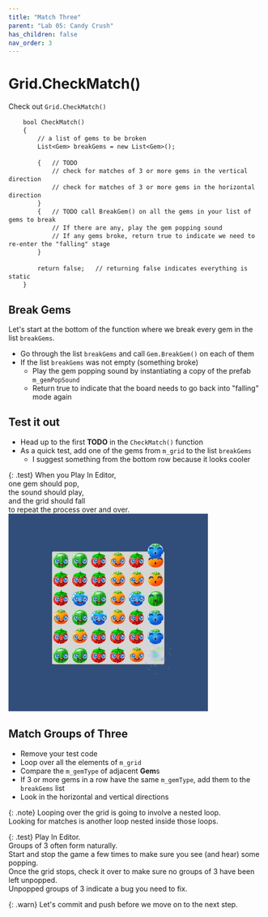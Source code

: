 ```yaml
---
title: "Match Three"
parent: "Lab 05: Candy Crush"
has_children: false
nav_order: 3
---
```


# Grid.CheckMatch()
Check out `Grid.CheckMatch()`
```
    bool CheckMatch()
    {
        // a list of gems to be broken
        List<Gem> breakGems = new List<Gem>();

        {   // TODO
            // check for matches of 3 or more gems in the vertical direction
            // check for matches of 3 or more gems in the horizontal direction
        }
        {   // TODO call BreakGem() on all the gems in your list of gems to break
            // If there are any, play the gem popping sound
            // If any gems broke, return true to indicate we need to re-enter the "falling" stage
        }

        return false;   // returning false indicates everything is static
    }
```

## Break Gems
Let's start at the bottom of the function where we break every gem in the list `breakGems`.
* Go through the list `breakGems` and call `Gem.BreakGem()` on each of them
* If the list `breakGems` was not empty (something broke)
    * Play the gem popping sound by instantiating a copy of the prefab `m_gemPopSound`
    * Return true to indicate that the board needs to go back into "falling" mode again

## Test it out
* Head up to the first **TODO** in the `CheckMatch()` function
* As a quick test, add one of the gems from `m_grid` to the list `breakGems`
    * I suggest something from the bottom row because it looks cooler

{: .test}
When you Play In Editor,\
one gem should pop,\
the sound should play,\
and the grid should fall\
to repeat the process over and over.
![Test Pop](images/lab05/testpop.jpg "Test Pop")

## Match Groups of Three
* Remove your test code
* Loop over all the elements of `m_grid`
* Compare the `m_gemType` of adjacent **Gem**s
* If 3 or more gems in a row have the same `m_gemType`, add them to the `breakGems` list
* Look in the horizontal and vertical directions

{: .note}
Looping over the grid is going to involve a nested loop.\
Looking for matches is another loop nested inside those loops.

{: .test}
Play In Editor.\
Groups of 3 often form naturally.\
Start and stop the game a few times to make sure you see (and hear) some popping.\
Once the grid stops, check it over to make sure no groups of 3 have been left unpopped.\
Unpopped groups of 3 indicate a bug you need to fix.

{: .warn}
Let's commit and push before we move on to the next step.